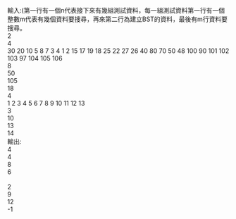 輸入:(第一行有一個n代表接下來有幾組測試資料，每一組測試資料第一行有一個整數m代表有幾個資料要搜尋，再來第二行為建立BST的資料，最後有m行資料要搜尋。<br>
2<br>
4<br>
30 20 10 5 8 7 3 4 1 2 15 17 19 18 25 22 27 26 40 80 70 50 48 100 90 101 102 103 97 104 105 106<br>
8<br>
50<br>
105<br>
18<br>
4<br>
1 2 3 4 5 6 7 8 9 10 11 12 13<br>
3<br>
10<br>
13<br>
14<br>
輸出:<br>
4<br>
4<br>
8<br>
6<br>
<br>
2<br>
9<br>
12<br>
-1<br>